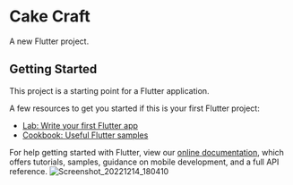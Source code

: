 # Cake Craft

A new Flutter project.

## Getting Started

This project is a starting point for a Flutter application.

A few resources to get you started if this is your first Flutter project:

- [Lab: Write your first Flutter app](https://flutter.dev/docs/get-started/codelab)
- [Cookbook: Useful Flutter samples](https://flutter.dev/docs/cookbook)

For help getting started with Flutter, view our
[online documentation](https://flutter.dev/docs), which offers tutorials,
samples, guidance on mobile development, and a full API reference.
![Screenshot_20221214_180410](https://user-images.githubusercontent.com/109672476/207809922-a62a6e10-79bf-4eba-a3e6-0d4ac957972f.jpg)
